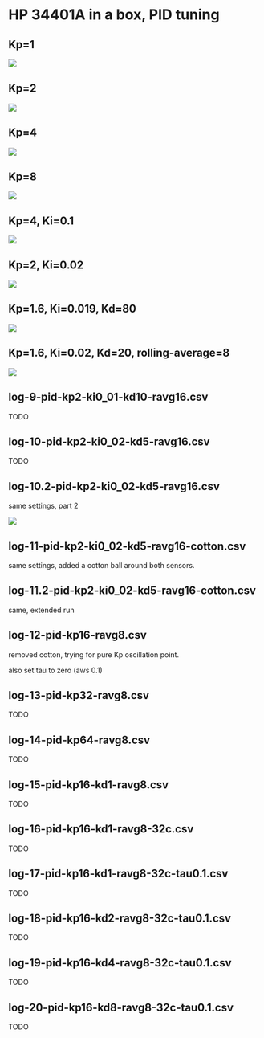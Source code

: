 # HP 34401A in a box, PID tuning

## Kp=1

![](log-1-kp1.png)

## Kp=2

![](log-2-kp2.png)

## Kp=4 

![](log-3-pid-kp4.png)

## Kp=8

![](log-4-pid-kp8.png)

## Kp=4, Ki=0.1

![](log-5-pid-kp4-ki0_1.png)

## Kp=2, Ki=0.02

![](log-6-pid-kp2-ki0_02.png)

## Kp=1.6, Ki=0.019, Kd=80

![](log-7-pid-kp1_6-ki0_019_kd80.png)

## Kp=1.6, Ki=0.02, Kd=20, rolling-average=8

![](log-8-pid-kp1_6-ki0_02-kd20-ravg8.png)

## log-9-pid-kp2-ki0_01-kd10-ravg16.csv

TODO

## log-10-pid-kp2-ki0_02-kd5-ravg16.csv

TODO

## log-10.2-pid-kp2-ki0_02-kd5-ravg16.csv

same settings, part 2

![](log-10-pid-kp2-ki0_02-kd5-ravg16.png)

## log-11-pid-kp2-ki0_02-kd5-ravg16-cotton.csv

same settings, added a cotton ball around both sensors.

## log-11.2-pid-kp2-ki0_02-kd5-ravg16-cotton.csv

same, extended run

## log-12-pid-kp16-ravg8.csv

removed cotton, trying for pure Kp oscillation point.

also set tau to zero (aws 0.1)

## log-13-pid-kp32-ravg8.csv

TODO

## log-14-pid-kp64-ravg8.csv

TODO

## log-15-pid-kp16-kd1-ravg8.csv

TODO

## log-16-pid-kp16-kd1-ravg8-32c.csv

TODO

## log-17-pid-kp16-kd1-ravg8-32c-tau0.1.csv

TODO

## log-18-pid-kp16-kd2-ravg8-32c-tau0.1.csv

TODO

## log-19-pid-kp16-kd4-ravg8-32c-tau0.1.csv

TODO

## log-20-pid-kp16-kd8-ravg8-32c-tau0.1.csv

TODO
